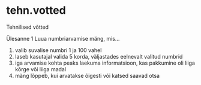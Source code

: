 # tehn.votted
Tehnilised võtted

Ülesanne 1
Luua numbriarvamise mäng, mis...
1) valib suvalise numbri 1 ja 100 vahel
2) laseb kasutajal valida 5 korda, väljastades eelnevalt valitud numbrid
3) iga arvamise kohta peaks laekuma informatsioon, kas pakkumine oli liiga kõrge või liiga madal
4) mäng lõppeb, kui arvatakse õigesti või katsed saavad otsa
